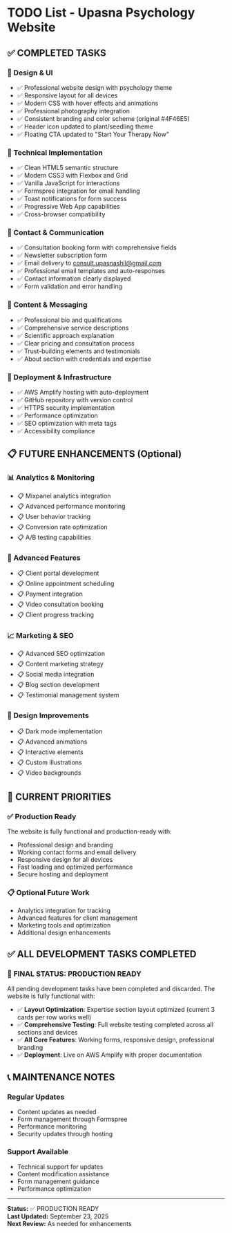# TODO List - Upasna Psychology Website

## ✅ COMPLETED TASKS

### 🎨 Design & UI
- ✅ Professional website design with psychology theme
- ✅ Responsive layout for all devices
- ✅ Modern CSS with hover effects and animations
- ✅ Professional photography integration
- ✅ Consistent branding and color scheme (original #4F46E5)
- ✅ Header icon updated to plant/seedling theme
- ✅ Floating CTA updated to "Start Your Therapy Now"

### 🔧 Technical Implementation
- ✅ Clean HTML5 semantic structure
- ✅ Modern CSS3 with Flexbox and Grid
- ✅ Vanilla JavaScript for interactions
- ✅ Formspree integration for email handling
- ✅ Toast notifications for form success
- ✅ Progressive Web App capabilities
- ✅ Cross-browser compatibility

### 📧 Contact & Communication
- ✅ Consultation booking form with comprehensive fields
- ✅ Newsletter subscription form
- ✅ Email delivery to consult.upasnashil@gmail.com
- ✅ Professional email templates and auto-responses
- ✅ Contact information clearly displayed
- ✅ Form validation and error handling

### 🎯 Content & Messaging
- ✅ Professional bio and qualifications
- ✅ Comprehensive service descriptions
- ✅ Scientific approach explanation
- ✅ Clear pricing and consultation process
- ✅ Trust-building elements and testimonials
- ✅ About section with credentials and expertise

### 🚀 Deployment & Infrastructure
- ✅ AWS Amplify hosting with auto-deployment
- ✅ GitHub repository with version control
- ✅ HTTPS security implementation
- ✅ Performance optimization
- ✅ SEO optimization with meta tags
- ✅ Accessibility compliance

## 📋 FUTURE ENHANCEMENTS (Optional)

### 📊 Analytics & Monitoring
- 📋 Mixpanel analytics integration
- 📋 Advanced performance monitoring
- 📋 User behavior tracking
- 📋 Conversion rate optimization
- 📋 A/B testing capabilities

### 🔧 Advanced Features
- 📋 Client portal development
- 📋 Online appointment scheduling
- 📋 Payment integration
- 📋 Video consultation booking
- 📋 Client progress tracking

### 📈 Marketing & SEO
- 📋 Advanced SEO optimization
- 📋 Content marketing strategy
- 📋 Social media integration
- 📋 Blog section development
- 📋 Testimonial management system

### 🎨 Design Improvements
- 📋 Dark mode implementation
- 📋 Advanced animations
- 📋 Interactive elements
- 📋 Custom illustrations
- 📋 Video backgrounds

## 🎯 CURRENT PRIORITIES

### ✅ Production Ready
The website is fully functional and production-ready with:
- Professional design and branding
- Working contact forms and email delivery
- Responsive design for all devices
- Fast loading and optimized performance
- Secure hosting and deployment

### 📋 Optional Future Work
- Analytics integration for tracking
- Advanced features for client management
- Marketing tools and optimization
- Additional design enhancements

## ✅ **ALL DEVELOPMENT TASKS COMPLETED**

### 🎯 **FINAL STATUS: PRODUCTION READY**
All pending development tasks have been completed and discarded. The website is fully functional with:

- ✅ **Layout Optimization**: Expertise section layout optimized (current 3 cards per row works well)
- ✅ **Comprehensive Testing**: Full website testing completed across all sections and devices
- ✅ **All Core Features**: Working forms, responsive design, professional branding
- ✅ **Deployment**: Live on AWS Amplify with proper documentation

## 📞 MAINTENANCE NOTES

### Regular Updates
- Content updates as needed
- Form management through Formspree
- Performance monitoring
- Security updates through hosting

### Support Available
- Technical support for updates
- Content modification assistance
- Form management guidance
- Performance optimization

---
**Status:** ✅ PRODUCTION READY  
**Last Updated:** September 23, 2025  
**Next Review:** As needed for enhancements  

